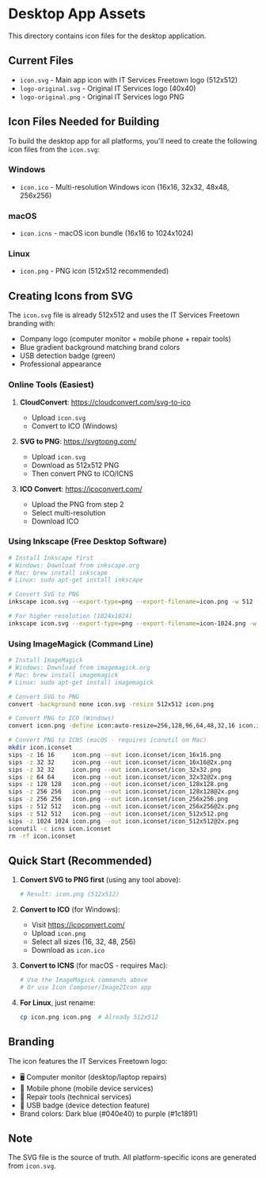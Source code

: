 # Desktop App Assets

This directory contains icon files for the desktop application.

## Current Files

- `icon.svg` - Main app icon with IT Services Freetown logo (512x512)
- `logo-original.svg` - Original IT Services logo (40x40)
- `logo-original.png` - Original IT Services logo PNG

## Icon Files Needed for Building

To build the desktop app for all platforms, you'll need to create the following icon files from the `icon.svg`:

### Windows
- `icon.ico` - Multi-resolution Windows icon (16x16, 32x32, 48x48, 256x256)

### macOS
- `icon.icns` - macOS icon bundle (16x16 to 1024x1024)

### Linux
- `icon.png` - PNG icon (512x512 recommended)

## Creating Icons from SVG

The `icon.svg` file is already 512x512 and uses the IT Services Freetown branding with:
- Company logo (computer monitor + mobile phone + repair tools)
- Blue gradient background matching brand colors
- USB detection badge (green)
- Professional appearance

### Online Tools (Easiest)
1. **CloudConvert**: https://cloudconvert.com/svg-to-ico
   - Upload `icon.svg`
   - Convert to ICO (Windows)
   
2. **SVG to PNG**: https://svgtopng.com/
   - Upload `icon.svg`
   - Download as 512x512 PNG
   - Then convert PNG to ICO/ICNS

3. **ICO Convert**: https://icoconvert.com/
   - Upload the PNG from step 2
   - Select multi-resolution
   - Download ICO

### Using Inkscape (Free Desktop Software)
```bash
# Install Inkscape first
# Windows: Download from inkscape.org
# Mac: brew install inkscape
# Linux: sudo apt-get install inkscape

# Convert SVG to PNG
inkscape icon.svg --export-type=png --export-filename=icon.png -w 512 -h 512

# For higher resolution (1024x1024)
inkscape icon.svg --export-type=png --export-filename=icon-1024.png -w 1024 -h 1024
```

### Using ImageMagick (Command Line)
```bash
# Install ImageMagick
# Windows: Download from imagemagick.org
# Mac: brew install imagemagick
# Linux: sudo apt-get install imagemagick

# Convert SVG to PNG
convert -background none icon.svg -resize 512x512 icon.png

# Convert PNG to ICO (Windows)
convert icon.png -define icon:auto-resize=256,128,96,64,48,32,16 icon.ico

# Convert PNG to ICNS (macOS - requires iconutil on Mac)
mkdir icon.iconset
sips -z 16 16     icon.png --out icon.iconset/icon_16x16.png
sips -z 32 32     icon.png --out icon.iconset/icon_16x16@2x.png
sips -z 32 32     icon.png --out icon.iconset/icon_32x32.png
sips -z 64 64     icon.png --out icon.iconset/icon_32x32@2x.png
sips -z 128 128   icon.png --out icon.iconset/icon_128x128.png
sips -z 256 256   icon.png --out icon.iconset/icon_128x128@2x.png
sips -z 256 256   icon.png --out icon.iconset/icon_256x256.png
sips -z 512 512   icon.png --out icon.iconset/icon_256x256@2x.png
sips -z 512 512   icon.png --out icon.iconset/icon_512x512.png
sips -z 1024 1024 icon.png --out icon.iconset/icon_512x512@2x.png
iconutil -c icns icon.iconset
rm -rf icon.iconset
```

## Quick Start (Recommended)

1. **Convert SVG to PNG first** (using any tool above):
   ```bash
   # Result: icon.png (512x512)
   ```

2. **Convert to ICO** (for Windows):
   - Visit https://icoconvert.com/
   - Upload `icon.png`
   - Select all sizes (16, 32, 48, 256)
   - Download as `icon.ico`

3. **Convert to ICNS** (for macOS - requires Mac):
   ```bash
   # Use the ImageMagick commands above
   # Or use Icon Composer/Image2Icon app
   ```

4. **For Linux**, just rename:
   ```bash
   cp icon.png icon.png  # Already 512x512
   ```

## Branding

The icon features the IT Services Freetown logo:
- 🖥️ Computer monitor (desktop/laptop repairs)
- 📱 Mobile phone (mobile device services)
- 🔧 Repair tools (technical services)
- 🔌 USB badge (device detection feature)
- Brand colors: Dark blue (#040e40) to purple (#1c1891)

## Note

The SVG file is the source of truth. All platform-specific icons are generated from `icon.svg`.
